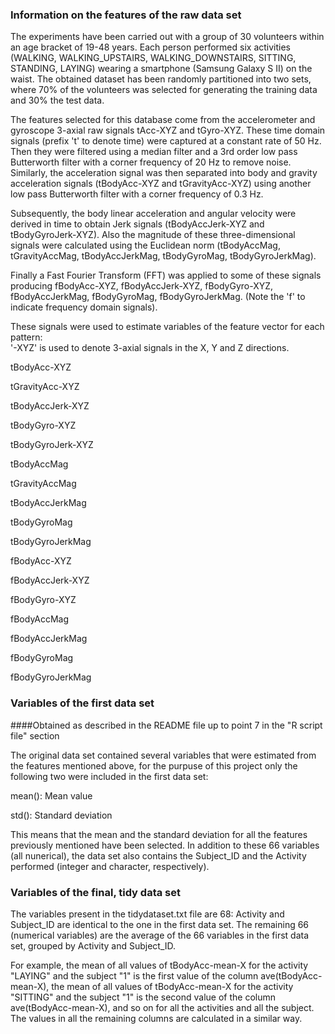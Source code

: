 ### Information on the features of the raw data set

The experiments have been carried out with a group of 30 volunteers within an age bracket of 19-48 years. Each person performed six activities (WALKING, WALKING_UPSTAIRS, WALKING_DOWNSTAIRS, SITTING, STANDING, LAYING) wearing a smartphone (Samsung Galaxy S II) on the waist. The obtained dataset has been randomly partitioned into two sets, where 70% of the volunteers was selected for generating the training data and 30% the test data. 

The features selected for this database come from the accelerometer and gyroscope 3-axial raw signals tAcc-XYZ and tGyro-XYZ. These time domain signals (prefix 't' to denote time) were captured at a constant rate of 50 Hz. Then they were filtered using a median filter and a 3rd order low pass Butterworth filter with a corner frequency of 20 Hz to remove noise. Similarly, the acceleration signal was then separated into body and gravity acceleration signals (tBodyAcc-XYZ and tGravityAcc-XYZ) using another low pass Butterworth filter with a corner frequency of 0.3 Hz. 

Subsequently, the body linear acceleration and angular velocity were derived in time to obtain Jerk signals (tBodyAccJerk-XYZ and tBodyGyroJerk-XYZ). Also the magnitude of these three-dimensional signals were calculated using the Euclidean norm (tBodyAccMag, tGravityAccMag, tBodyAccJerkMag, tBodyGyroMag, tBodyGyroJerkMag). 

Finally a Fast Fourier Transform (FFT) was applied to some of these signals producing fBodyAcc-XYZ, fBodyAccJerk-XYZ, fBodyGyro-XYZ, fBodyAccJerkMag, fBodyGyroMag, fBodyGyroJerkMag. (Note the 'f' to indicate frequency domain signals). 

These signals were used to estimate variables of the feature vector for each pattern:  
'-XYZ' is used to denote 3-axial signals in the X, Y and Z directions.

tBodyAcc-XYZ

tGravityAcc-XYZ

tBodyAccJerk-XYZ

tBodyGyro-XYZ

tBodyGyroJerk-XYZ

tBodyAccMag

tGravityAccMag

tBodyAccJerkMag

tBodyGyroMag

tBodyGyroJerkMag

fBodyAcc-XYZ

fBodyAccJerk-XYZ

fBodyGyro-XYZ

fBodyAccMag

fBodyAccJerkMag

fBodyGyroMag

fBodyGyroJerkMag

### Variables of the first data set 
####Obtained as described in the README file up to point 7 in the "R script file" section

The original data set contained several variables that were estimated from the features mentioned above, for the purpuse of this project only the following two were included in the first data set: 

mean(): Mean value

std(): Standard deviation

This means that the mean and the standard deviation for all the features previously mentioned have been selected.
In addition to these 66 variables (all nunerical), the data set also contains the Subject_ID and the Activity performed (integer and character, respectively).

### Variables of the final, tidy data set

The variables present in the tidydataset.txt file are 68: Activity and Subject_ID are identical to the one in the first data set. The remaining 66 (numerical variables) are the average of the 66 variables in the first data set, grouped by Activity and Subject_ID. 

For example, the mean of all values of tBodyAcc-mean-X for the activity "LAYING" and the subject "1" is the first value of the column ave(tBodyAcc-mean-X), the mean of all values of tBodyAcc-mean-X for the activity "SITTING" and the subject "1" is the second value of the column ave(tBodyAcc-mean-X), and so on for all the activities and all the subject. The values in all the remaining columns are calculated in a similar way. 

